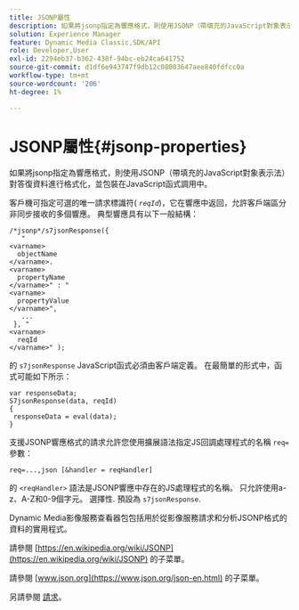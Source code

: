 ```yaml
---
title: JSONP屬性
description: 如果將jsonp指定為響應格式，則使用JSONP（帶填充的JavaScript對象表示法）對答復資料進行格式化，並包裝在JavaScript函式調用中。
solution: Experience Manager
feature: Dynamic Media Classic,SDK/API
role: Developer,User
exl-id: 2294eb37-b362-438f-94bc-eb24ca641752
source-git-commit: d1df6e943747f9db12c08003647aee840fdfcc0a
workflow-type: tm+mt
source-wordcount: '206'
ht-degree: 1%

---
```


# JSONP屬性{#jsonp-properties}

如果將jsonp指定為響應格式，則使用JSONP（帶填充的JavaScript對象表示法）對答復資料進行格式化，並包裝在JavaScript函式調用中。

客戶機可指定可選的唯一請求標識符( *`reqId`*)，它在響應中返回，允許客戶端區分非同步接收的多個響應。 典型響應具有以下一般結構：

```
/*jsonp*/s7jsonResponse({ 
   " 
<varname>
  objectName 
</varname>. 
<varname>
  propertyName 
</varname>" : " 
<varname>
  propertyValue 
</varname>", 
   ... 
 }, " 
<varname>
  reqId 
</varname>" );
```

的 `s7jsonResponse` JavaScript函式必須由客戶端定義。 在最簡單的形式中，函式可能如下所示：

```
var responseData; 
S7jsonResponse(data, reqId) 
{ 
 responseData = eval(data); 
}
```

支援JSONP響應格式的請求允許您使用擴展語法指定JS回調處理程式的名稱 `req=` 參數：

`req=...,json [&handler = reqHandler]`

的 `<reqHandler>` 語法是JSONP響應中存在的JS處理程式的名稱。 只允許使用a-z、A-Z和0-9個字元。 選擇性. 預設為 `s7jsonResponse`.

Dynamic Media影像服務查看器包包括用於從影像服務請求和分析JSONP格式的資料的實用程式。

請參閱 [https://en.wikipedia.org/wiki/JSONP](https://en.wikipedia.org/wiki/JSONP) 的子菜單。

請參閱 [www.json.org](https://www.json.org/json-en.html) 的子菜單。

另請參閱 [請求](../../../../../../is-api/http-ref/image-serving-api-ref/c-http-protocol-reference/c-command-reference/r-req/r-req.md#reference-907cdb4a97034db7ad94695f25552e76)。
